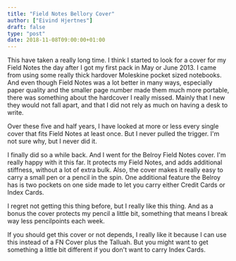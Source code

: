 ```yaml
---
title: "Field Notes Bellory Cover"
author: ["Eivind Hjertnes"]
draft: false
type: "post"
date: 2018-11-08T09:00:00+01:00
---
```


This have taken a really long time. I think I started to look for a
cover for my Field Notes the day after I got my first pack in May or
June 2013. I came from using some really thick hardover Moleskine pocket
sized notebooks. And even though Field Notes was a lot better in many
ways, especially paper quality and the smaller page number made them
much more portable, there was something about the hardcover I really
missed. Mainly that I new they would not fall apart, and that I did not
rely as much on having a desk to write.

Over these five and half years, I have looked at more or less every
single cover that fits Field Notes at least once. But I never pulled the
trigger. I'm not sure why, but I never did it.

I finally did so a while back. And I went for the Belroy Field Notes
cover. I'm really happy with it this far. It protects my Field Notes,
and adds additional stiffness, without a lot of extra bulk. Also, the
cover makes it really easy to carry a small pen or a pencil in the spin.
One additional feature the Belroy has is two pockets on one side made to
let you carry either Credit Cards or Index Cards.

I regret not getting this thing before, but I really like this thing.
And as a bonus the cover protects my pencil a little bit, something that
means I break way less pencilpoints each week.

If you should get this cover or not depends, I really like it because I
can use this instead of a FN Cover plus the Talluah. But you might want
to get something a little bit different if you don't want to carry Index
Cards.
